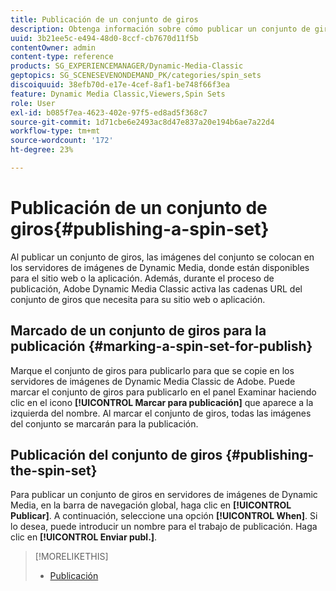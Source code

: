 ```yaml
---
title: Publicación de un conjunto de giros
description: Obtenga información sobre cómo publicar un conjunto de giros.
uuid: 3b21ee5c-e494-48d0-8ccf-cb7670d11f5b
contentOwner: admin
content-type: reference
products: SG_EXPERIENCEMANAGER/Dynamic-Media-Classic
geptopics: SG_SCENESEVENONDEMAND_PK/categories/spin_sets
discoiquuid: 38efb70d-e17e-4cef-8af1-be748f66f3ea
feature: Dynamic Media Classic,Viewers,Spin Sets
role: User
exl-id: b085f7ea-4623-402e-97f5-ed8ad5f368c7
source-git-commit: 1d71cbe6e2493ac8d47e837a20e194b6ae7a22d4
workflow-type: tm+mt
source-wordcount: '172'
ht-degree: 23%

---
```


# Publicación de un conjunto de giros{#publishing-a-spin-set}

Al publicar un conjunto de giros, las imágenes del conjunto se colocan en los servidores de imágenes de Dynamic Media, donde están disponibles para el sitio web o la aplicación. Además, durante el proceso de publicación, Adobe Dynamic Media Classic activa las cadenas URL del conjunto de giros que necesita para su sitio web o aplicación.

## Marcado de un conjunto de giros para la publicación {#marking-a-spin-set-for-publish}

Marque el conjunto de giros para publicarlo para que se copie en los servidores de imágenes de Dynamic Media Classic de Adobe. Puede marcar el conjunto de giros para publicarlo en el panel Examinar haciendo clic en el icono **[!UICONTROL Marcar para publicación]** que aparece a la izquierda del nombre. Al marcar el conjunto de giros, todas las imágenes del conjunto se marcarán para la publicación.

## Publicación del conjunto de giros {#publishing-the-spin-set}

Para publicar un conjunto de giros en servidores de imágenes de Dynamic Media, en la barra de navegación global, haga clic en **[!UICONTROL Publicar]**. A continuación, seleccione una opción **[!UICONTROL When]**. Si lo desea, puede introducir un nombre para el trabajo de publicación. Haga clic en **[!UICONTROL Enviar publ.]**.

>[!MORELIKETHIS]
>
>* [Publicación](publishing-files.md#publishing_files)

